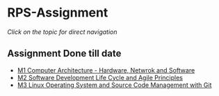 # RPS-Assignment
_Click on the topic for direct navigation_

## Assignment Done till date
- [M1 Computer Architecture - Hardware, Netwrok and Software](https://github.com/sayankae/RPS-Assignment/tree/bbbed42a0a33f67c6e9ca84e95e69d912fda923f/M1%20Computer%20Architecture%20-%20Hardware%2C%20Netwrok%20and%20Software)
- [M2 Software Development Life Cycle and Agile Principles](https://github.com/sayankae/RPS-Assignment/tree/bbbed42a0a33f67c6e9ca84e95e69d912fda923f/M2%20Software%20Development%20Life%20Cycle%20and%20Agile%20Principles)
- [M3 Linux Operating System and Source Code Management with Git](https://github.com/sayankae/RPS-Assignment/tree/bbbed42a0a33f67c6e9ca84e95e69d912fda923f/M3%20Linux%20Operating%20System%20and%20Source%20Code%20Management%20with%20Git)
